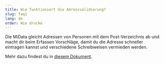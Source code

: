```yaml
---
title: Wie funktioniert die Adressvalidierung?
slug: faq1
lang: de
order: Wie drucke
---
```


Die MiData gleicht Adressen von Personen mit dem Post-Verzeichnis ab und macht dir beim Erfassen Vorschläge, damit du die Adresse schneller eintragen kannst und verschiedene Schreibweisen vermieden werden. 

Mehr dazu findest du in [diesem Dokument](https://pfadi.swiss/de/publikationen-downloads/downloads/detail/739/adressvalidierung/).
